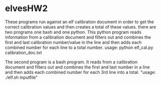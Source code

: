 # elvesHW2
These programs run against an elf calibration document in order to get the correct calibration values and then creates a total of these values.
there are two programs one bash and one python.
This python program reads information from a calibration document and filters out and combines the first and last calibration number/value 
in the line and then adds each combined number for each line to a total number. usage: python elf_cal.py calibration_doc.txt

The second program is a bash program. It reads from a calibration document and filters out and combines the first and last number in a line 
and then adds each combined number for each 3rd line into a total. "usage: ./elf.sh inputfile" 

